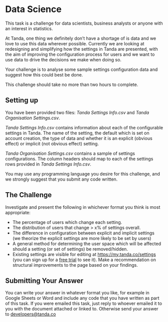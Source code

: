 Data Science
=================================

This task is a challenge for data scientists, business analysts or anyone with an interest in statistics.  

At Tanda, one thing we definitely don’t have a shortage of is data and we love to use this data wherever possible.  Currently we are looking at redesigning and simplifying how the settings in Tanda are presented, with the aim of improving the configuration process for users and we want to use data to drive the decisions we make when doing so.  

Your challenge is to analyse some sample settings configuration data and suggest how this could best be done.  

This challenge should take no more than two hours to complete.  

## Setting up

You have been provided two files: *Tanda Settings Info.csv* and *Tanda Organisation Settings.csv*.

*Tanda Settings Info.csv* contains information about each of the configurable settings in Tanda.  The name of the setting, the default which is set on account creation, the type of data and whether it is an explicit (obvious effect) or implicit (not obvious effect) setting.  

*Tanda Organisation Settings.csv* contains a sample of settings configurations.  The column headers should map to each of the settings rows provided in *Tanda Settings Info.csv*.  

You may use any programming language you desire for this challenge, and we strongly suggest that you submit any code written.  

## The Challenge

Investigate and present the following in whichever format you think is most appropriate:

* The percentage of users which change each setting.  
* The distribution of users that change > x% of settings overall.  
* The difference in configuration between explicit and implicit settings (we theorize the explicit settings are more likely to be set by users)
* A general method for determining the user space which will be affected should a setting (or set of settings) be removed/hidden.  
* Existing settings are visible for editing at https://my.tanda.co/settings (you can sign up for a [free trial](https://my.tanda.co/try) to see it). Make a recommendation on structural improvements to the page based on your findings.

## Submitting Your Answer

You can write your answer in whatever format you like, for example in Google Sheets or Word and include any code that you have written as part of this task. If you were emailed this task, just reply to whoever emailed it to you with the document attached or linked to. Otherwise send your answer to developers@tanda.co
